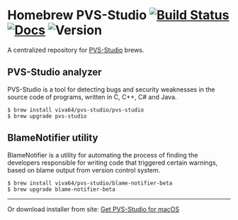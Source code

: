 # Homebrew PVS-Studio [![Build Status](https://travis-ci.org/viva64/homebrew-pvs-studio.svg?branch=master)](https://travis-ci.org/viva64/homebrew-pvs-studio) [![Docs](	https://img.shields.io/readthedocs/pip.svg)](https://www.viva64.com/en/m/0036/) ![Version](https://img.shields.io/badge/os%20x-10.13%2B-green.svg)

A centralized repository for [PVS-Studio](https://www.viva64.com/en/pvs-studio/) brews.

## PVS-Studio analyzer

PVS-Studio is a tool for detecting bugs and security weaknesses in the source code of programs, written in C, C++, C# and Java.

```
$ brew install viva64/pvs-studio/pvs-studio
$ brew upgrade pvs-studio
```

## BlameNotifier utility

BlameNotifier is a utility for automating the process of finding the developers responsible for writing code that triggered certain warnings, based on blame output from version control system.

```
$ brew install viva64/pvs-studio/blame-notifier-beta
$ brew upgrade blame-notifier-beta
```

---

Or download installer from site: [Get PVS-Studio for macOS](https://www.viva64.com/en/pvs-studio-download/)
